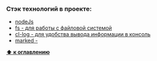 <a name="стэк"></a>

### Стэк технологий в проекте:
  * [nodeJs]()
  * [fs - для работы с файловой системой]()
  * [cl-log - для удобства вывода информации в консоль]()
  * [marked - ]()

**[⬆ к оглавлению](#Оглавление)**



